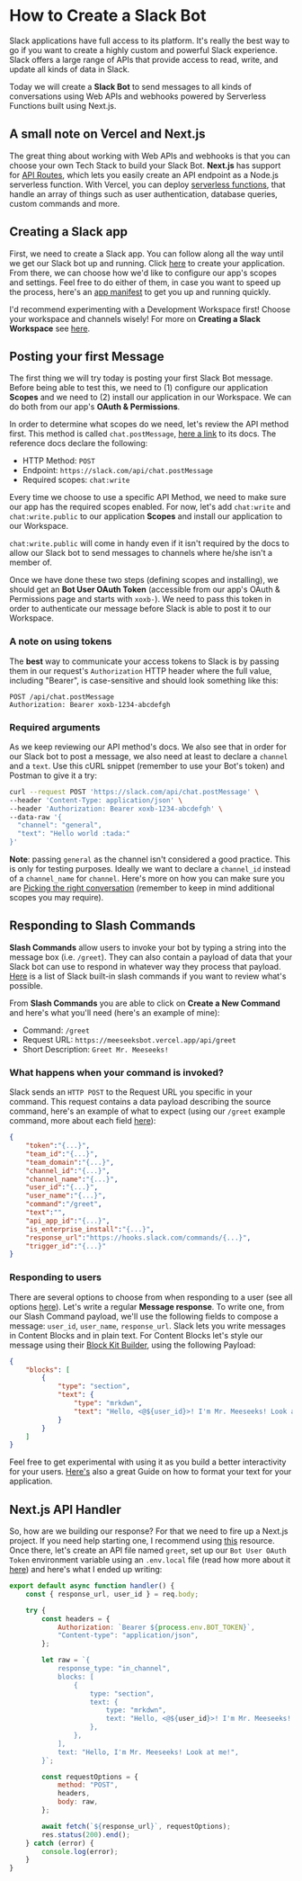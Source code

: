 # How to Create a Slack Bot
Slack applications have full access to its platform. It's really the best way to go if you want to create a highly custom and powerful Slack experience. Slack offers a large range of APIs that provide access to read, write, and update all kinds of data in Slack.

Today we will create a **Slack Bot** to send messages to all kinds of conversations using Web APIs and webhooks powered by Serverless Functions built using Next.js.

## A small note on Vercel and Next.js

The great thing about working with Web APIs and webhooks is that you can choose your own Tech Stack to build your Slack Bot. **Next.js** has support for [API Routes](https://nextjs.org/docs/api-routes/introduction), which lets you easily create an API endpoint as a Node.js serverless function. With Vercel, you can deploy [serverless functions](https://vercel.com/docs/concepts/functions/serverless-functions), that handle an array of things such as user authentication, database queries, custom commands and more.

## Creating a Slack app

First, we need to create a Slack app. You can follow along all the way until we get our Slack bot up and running. Click [here](https://api.slack.com/apps/new) to create your application. From there, we can choose how we'd like to configure our app's scopes and settings. Feel free to do either of them, in case you want to speed up the process, here's an [app manifest](https://gist.github.com/ekqt/eb1ecb8698d6d211b1aef2280e0e6518) to get you up and running quickly.

I'd recommend experimenting with a Development Workspace first! Choose your workspace and channels wisely! For more on **Creating a Slack Workspace** see [here](https://slack.com/help/articles/206845317-Create-a-Slack-workspace).

## Posting your first Message

The first thing we will try today is posting your first Slack Bot message. Before being able to test this, we need to (1) configure our application **Scopes** and we need to (2) install our application in our Workspace. We can do both from our app's **OAuth & Permissions**.

In order to determine what scopes do we need, let's review the API method first. This method is called `chat.postMessage`, [here a link](https://api.slack.com/methods/chat.postMessage) to its docs. The reference docs declare the following:

* HTTP Method: `POST`
* Endpoint: `https://slack.com/api/chat.postMessage`
* Required scopes: `chat:write`

Every time we choose to use a specific API Method, we need to make sure our app has the required scopes enabled. For now, let's add `chat:write` and `chat:write.public` to our application **Scopes** and install our application to our Workspace.

`chat:write.public` will come in handy even if it isn't required by the docs to allow our Slack bot to send messages to channels where he/she isn't a member of.

Once we have done these two steps (defining scopes and installing), we should get an **Bot User OAuth Token** (accessible from our app's OAuth & Permissions page and starts with `xoxb-`). We need to pass this token in order to authenticate our message before Slack is able to post it to our Workspace.

### A note on using tokens

The **best** way to communicate your access tokens to Slack is by passing them in our request's `Authorization` HTTP header where the full value, including "Bearer", is case-sensitive and should look something like this:

```http
POST /api/chat.postMessage
Authorization: Bearer xoxb-1234-abcdefgh
```

### Required arguments

As we keep reviewing our API method's docs. We also see that in order for our Slack bot to post a message, we also need at least to declare a `channel` and a `text`. Use this cURL snippet (remember to use your Bot's token) and  Postman to give it a try:

```bash
curl --request POST 'https://slack.com/api/chat.postMessage' \
--header 'Content-Type: application/json' \
--header 'Authorization: Bearer xoxb-1234-abcdefgh' \
--data-raw '{
  "channel": "general",
  "text": "Hello world :tada:"
}'
```

**Note**: passing `general` as the channel isn't considered a good practice. This is only for testing purposes. Ideally we want to declare a `channel_id` instead of a `channel_name` for `channel`. Here's more on how you can make sure you are [Picking the right conversation](https://api.slack.com/messaging/sending#conversations) (remember to keep in mind additional scopes you may require).

## Responding to Slash Commands

**Slash Commands** allow users to invoke your bot by typing a string into the message box (i.e. `/greet`). They can also contain a payload of data that your Slack bot can use to respond in whatever way they process that payload. [Here](https://slack.com/help/articles/201259356) is a list of Slack built-in slash commands if you want to review what's possible.

From **Slash Commands** you are able to click on **Create a New Command** and here's what you'll need (here's an example of mine):

* Command: `/greet`
* Request URL: `https://meeseeksbot.vercel.app/api/greet`
* Short Description: `Greet Mr. Meeseeks!`

### What happens when your command is invoked?

Slack sends an `HTTP POST` to the Request URL you specific in your command. This request contains a data payload describing the source command, here's an example of what to expect (using our `/greet` example command, more about each field [here](https://api.slack.com/interactivity/slash-commands#app_command_handling)):

```json
{
    "token":"{...}",
    "team_id":"{...}",
    "team_domain":"{...}",
    "channel_id":"{...}",
    "channel_name":"{...}",
    "user_id":"{...}",
    "user_name":"{...}",
    "command":"/greet",
    "text":"",
    "api_app_id":"{...}",
    "is_enterprise_install":"{...}",
    "response_url":"https://hooks.slack.com/commands/{...}",
    "trigger_id":"{...}"
}
```

### Responding to users

There are several options to choose from when responding to a user (see all options [here](https://api.slack.com/interactivity/handling#responses)). Let's write a regular **Message response**. To write one, from our Slash Command payload, we'll use the following fields to compose a message: `user_id`, `user_name`, `response_url`. Slack lets you write messages in Content Blocks and in plain text. For Content Blocks let's style our message using their [Block Kit Builder](https://app.slack.com/block-kit-builder), using the following Payload:

```json
{
	"blocks": [
		{
			"type": "section",
			"text": {
				"type": "mrkdwn",
				"text": "Hello, <@${user_id}>! I'm Mr. Meeseeks! Look at me!"
			}
		}
	]
}
```

Feel free to get experimental with using it as you build a better interactivity for your users. [Here's](https://api.slack.com/reference/surfaces/formatting) also a great Guide on how to format your text for your application.

## Next.js API Handler

So, how are we building our response? For that we need to fire up a Next.js project. If you need help starting one, I recommend using [this](https://nextjs.org/docs/getting-started) resource. Once there, let's create an API file named `greet`, set up our `Bot User OAuth Token` environment variable using an `.env.local` file (read how more about it [here](https://nextjs.org/docs/basic-features/environment-variables)) and here's what I ended up writing:

```javascript
export default async function handler() {
    const { response_url, user_id } = req.body;

    try {
        const headers = {
            Authorization: `Bearer ${process.env.BOT_TOKEN}`,
            "Content-type": "application/json",
        };

        let raw = `{
            response_type: "in_channel",
            blocks: [
                {
                    type: "section",
                    text: {
                        type: "mrkdwn",
                        text: "Hello, <@${user_id}>! I'm Mr. Meeseeks! Look at me!",
                    },
                },
            ],
            text: "Hello, I'm Mr. Meeseeks! Look at me!",
        }`;

        const requestOptions = {
            method: "POST",
            headers,
            body: raw,
        };

        await fetch(`${response_url}`, requestOptions);
        res.status(200).end();
    } catch (error) {
        console.log(error);
    }
}
```